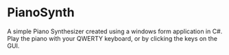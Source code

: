 # PianoSynth
A simple Piano Synthesizer created using a windows form application in C#. Play the piano with your QWERTY keyboard, or by clicking the keys on the GUI.
